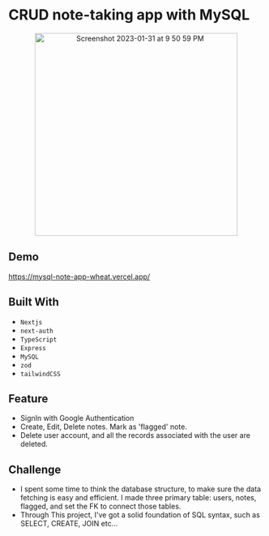# CRUD note-taking app with MySQL

<p style="text-align: center">
<img width="400" alt="Screenshot 2023-01-31 at 9 50 59 PM" src="https://github.com/jun-tsuno/mysql_note_app/assets/110567844/ce9a4e9d-df75-46f0-aa38-d9de41df5088">
</p>

## Demo

https://mysql-note-app-wheat.vercel.app/

## Built With

- `Nextjs`
- `next-auth`
- `TypeScript`
- `Express`
- `MySQL`
- `zod`
- `tailwindCSS`

## Feature

- SignIn with Google Authentication
- Create, Edit, Delete notes. Mark as 'flagged' note.
- Delete user account, and all the records associated with the user are deleted.

## Challenge

- I spent some time to think the database structure, to make sure the data fetching is easy and efficient. I made three primary table: users, notes, flagged, and set the FK to connect those tables.
- Through This project, I've got a solid foundation of SQL syntax, such as SELECT, CREATE, JOIN etc...
